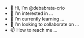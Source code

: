 - 👋 Hi, I’m @debabrata-crio
- 👀 I’m interested in ...
- 🌱 I’m currently learning ...
- 💞️ I’m looking to collaborate on ...
- 📫 How to reach me ...

<!---
debabrata-crio/debabrata-crio is a ✨ special ✨ repository because its `README.md` (this file) appears on your GitHub profile.
You can click the Preview link to take a look at your changes.
--->
